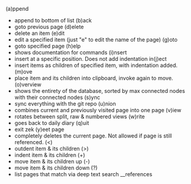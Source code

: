 (a)ppend
- append to bottom of list
(b)ack
- goto previous page
(d)elete
- delete an item
(e)dit
- edit a specified item (just "e" to edit the name of the page)
(g)oto
- goto specified page
(h)elp
- shows documentation for commands 
(i)nsert
- insert at a specific position. Does not add indentation
in(j)ect
- insert items as children of specified item, with indentation added.
(m)ove
- place item and its children into clipboard, invoke again to move.
(o)verview
- shows the entirety of the database, sorted by max connected nodes with their connected nodes
(s)ync
- sync everything with the git repo
(u)nion
- combines current and previously visited page into one page
(v)iew
- rotates between split, raw & numbered views
(w)rite
- goes back to daily diary
(q)uit
- exit zek
(y)eet page
- completely deletes the current page. Not allowed if page is still referenced.
(<)
- outdent item & its children
(>)
- indent item & its children
(+)
- move item & its children up
(-)
- move item & its children down
(?)
- list pages that match via deep text search
__references
